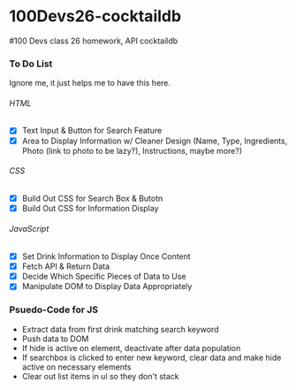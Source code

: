 # 100Devs26-cocktaildb
#100 Devs class 26 homework, API cocktaildb

### To Do List
Ignore me, it just helps me to have this here.

###### HTML
- [x] Text Input & Button for Search Feature
- [x] Area to Display Information w/ Cleaner Design (Name, Type, Ingredients, Photo (link to photo to be lazy?), Instructions, maybe more?)

###### CSS
- [x] Build Out CSS for Search Box & Butotn
- [x] Build Out CSS for Information Display

###### JavaScript
- [x] Set Drink Information to Display Once Content
- [x] Fetch API & Return Data
- [x] Decide Which Specific Pieces of Data to Use
- [x] Manipulate DOM to Display Data Appropriately

### Psuedo-Code for JS
- Extract data from first drink matching search keyword
- Push data to DOM
- If hide is active on element, deactivate after data population
- If searchbox is clicked to enter new keyword, clear data and make hide active on necessary elements
- Clear out list items in ul so they don't stack